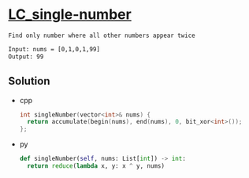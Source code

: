# [LC_single-number](https://leetcode.com/problems/single-number)

```en
Find only number where all other numbers appear twice
```

```txt
Input: nums = [0,1,0,1,99]
Output: 99
```

## Solution

* cpp

  ```cpp
  int singleNumber(vector<int>& nums) {
    return accumulate(begin(nums), end(nums), 0, bit_xor<int>());
  };
  ```

* py

  ```py
  def singleNumber(self, nums: List[int]) -> int:
    return reduce(lambda x, y: x ^ y, nums)
  ```
